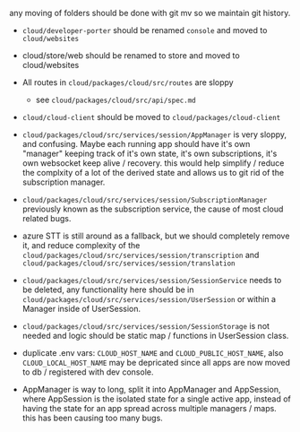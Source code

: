 any moving of folders should be done with git mv so we maintain git history.

- `cloud/developer-porter` should be renamed `console` and moved to `cloud/websites`

- cloud/store/web should be renamed to store and moved to cloud/websites

- All routes in `cloud/packages/cloud/src/routes` are sloppy 
  - see `cloud/packages/cloud/src/api/spec.md`

- `cloud/cloud-client` should be moved to `cloud/packages/cloud-client`

- `cloud/packages/cloud/src/services/session/AppManager` is very sloppy, and confusing. Maybe each running app should have it's own "manager" keeping track of it's own state, it's own subscriptions, it's own websocket keep alive / recovery. this would help simplify / reduce the complxity of a lot of the derived state and allows us to git rid of the subscription manager.

- `cloud/packages/cloud/src/services/session/SubscriptionManager` previously known as the subscription service, the cause of most cloud related bugs.

- azure STT is still around as a fallback, but we should completely remove it, and reduce complexity of the 
`cloud/packages/cloud/src/services/session/transcription` and
`cloud/packages/cloud/src/services/session/translation`

- `cloud/packages/cloud/src/services/session/SessionService` needs to be deleted, any functionality here should be in `cloud/packages/cloud/src/services/session/UserSession` or within a Manager inside of UserSession.

- `cloud/packages/cloud/src/services/session/SessionStorage` is not needed and logic should be static map / functions in UserSession class.

- duplicate .env vars: `CLOUD_HOST_NAME` and `CLOUD_PUBLIC_HOST_NAME`, also `CLOUD_LOCAL_HOST_NAME` may be depricated since all apps are now moved to db / registered with dev console.

- AppManager is way to long, split it into AppManager and AppSession, where AppSession is the isolated state for a single active app, instead of having the state for an app spread across multiple managers / maps. this has been causing too many bugs.
